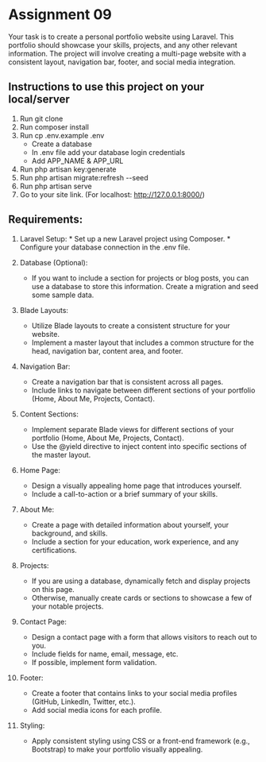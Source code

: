 # Assignment 09

Your task is to create a personal portfolio website using Laravel. This portfolio should showcase your skills, projects, and any other relevant information. The project will involve creating a multi-page website with a consistent layout, navigation bar, footer, and social media integration.

## Instructions to use this project on your local/server

1. Run git clone <my-cool-project>
2. Run composer install
3. Run cp .env.example .env
    - Create a database
    - In .env file add your database login credentials 
    - Add APP_NAME & APP_URL
4. Run php artisan key:generate
5. Run php artisan migrate:refresh --seed
6. Run php artisan serve
7. Go to your site link. (For localhost: http://127.0.0.1:8000/)

## Requirements:

1.    Laravel Setup:
    * Set up a new Laravel project using Composer.
    * Configure your database connection in the .env file.

2. Database (Optional):
    * If you want to include a section for projects or blog posts, you can use a database to store this information. Create a migration and seed some sample data.

3. Blade Layouts:
    * Utilize Blade layouts to create a consistent structure for your website.
    * Implement a master layout that includes a common structure for the head, navigation bar, content area, and footer.

4. Navigation Bar:
    * Create a navigation bar that is consistent across all pages.
    * Include links to navigate between different sections of your portfolio (Home, About Me, Projects, Contact).

5. Content Sections:
    * Implement separate Blade views for different sections of your portfolio (Home, About Me, Projects, Contact).
    * Use the @yield directive to inject content into specific sections of the master layout.

6. Home Page:
    * Design a visually appealing home page that introduces yourself.
    * Include a call-to-action or a brief summary of your skills.

7.  About Me:
    * Create a page with detailed information about yourself, your background, and skills.
    * Include a section for your education, work experience, and any certifications.

8.  Projects:
    * If you are using a database, dynamically fetch and display projects on this page.
    * Otherwise, manually create cards or sections to showcase a few of your notable projects.

9. Contact Page:
    * Design a contact page with a form that allows visitors to reach out to you.
    * Include fields for name, email, message, etc.
    * If possible, implement form validation.

10. Footer:
    * Create a footer that contains links to your social media profiles (GitHub, LinkedIn, Twitter, etc.).
    * Add social media icons for each profile.

12. Styling:
    * Apply consistent styling using CSS or a front-end framework (e.g., Bootstrap) to make your portfolio visually appealing.